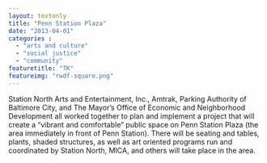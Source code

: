 ```yaml
---
layout: textonly
title: "Penn Station Plaza"
date: "2013-04-01"
categories :
  - "arts and culture"
  - "social justice"
  - "community"
featuretitle: "TK"
featureimg: "rwdf-square.png"
---
```


Station North Arts and Entertainment, Inc., Amtrak, Parking Authority of Baltimore City, and The Mayor’s Office of Economic and Neighborhood Development all worked together to plan and implement a project that will create a “vibrant and comfortable” public space on Penn Station Plaza (the area immediately in front of Penn Station). There will be seating and tables, plants, shaded structures, as well as art oriented programs run and coordinated by Station North, MICA, and others will take place in the area.

